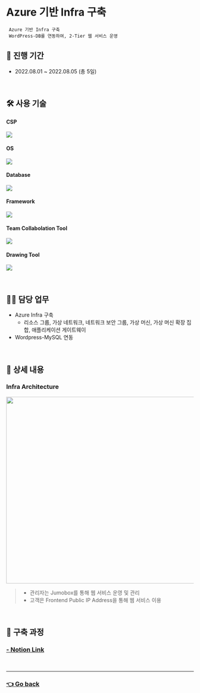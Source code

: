 # Azure 기반 Infra 구축
     Azure 기반 Infra 구축
     WordPress-DB를 연동하여, 2-Tier 웹 서비스 운영
     
## 📆 진행 기간
- 2022.08.01 ~ 2022.08.05 (총 5일) 

</br>

## 🛠 사용 기술
#### CSP
<img src="https://img.shields.io/badge/Microsoft Azure-0078D4?style=flat-square&logo=Microsoft Azure&logoColor=white"> <!--Azure-->
#### OS
<img src="https://img.shields.io/badge/Ubuntu-E95420?style=flat-square&logo=Ubuntu&logoColor=white"> <!--Ubuntu-->
#### Database
<img src="https://img.shields.io/badge/mysql-4479A1?style=flat-square&logo=mysql&logoColor=white"> <!--Mysql-->
#### Framework
<img src="https://img.shields.io/badge/WordPress-21759B?style=flat-square&logo=WordPress&logoColor=white"> <!--Spring-->
#### Team Collabolation Tool
<img src="https://img.shields.io/badge/Notion-000000?style=flat-square&logo=Notion&logoColor=white"> <!--Notion-->
#### Drawing Tool
<img src="https://img.shields.io/badge/Drawio-000000?style=flat-square&logo=Drawio&logoColor=white"> <!--Draw.io-->

</br>

## 💁‍♂️ 담당 업무
- Azure Infra 구축
    - 리소스 그룹, 가상 네트워크, 네트워크 보안 그룹, 가상 머신, 가상 머신 확장 집합, 애플리케이션 게이트웨이
- Wordpress-MySQL 연동

</br>

## 📖 상세 내용 
### Infra Architecture
<img src="https://user-images.githubusercontent.com/110655823/216750105-cca2ecbb-c32a-4bc6-b80a-d1a623d9d75e.png"  width="800" height="500"/>

>- 관리자는 Jumobox를 통해 웹 서비스 운영 및 관리
>- 고객은 Frontend Public IP Address을 통해 웹 서비스 이용

</br>

## 🔗 구축 과정
### [- Notion Link](https://awesome-bottle-5fa.notion.site/Azure-Infra-ba077b92104c4a618bb163b8afecfafc)

</br>

---

### [👈 Go back](https://github.com/hyunjaebok)
